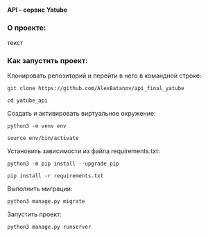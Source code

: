 #### API - сервис Yatube

### О проекте:

текст

### Как запустить проект:

Клонировать репозиторий и перейти в него в командной строке:

```
git clone https://github.com/AlexBatanov/api_final_yatube
```

```
cd yatube_api
```

Cоздать и активировать виртуальное окружение:

```
python3 -m venv env
```

```
source env/bin/activate
```

Установить зависимости из файла requirements.txt:

```
python3 -m pip install --upgrade pip
```

```
pip install -r requirements.txt
```

Выполнить миграции:

```
python3 manage.py migrate
```

Запустить проект:

```
python3 manage.py runserver
```
